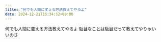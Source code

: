 ```yaml
---
title: "何でも人間に変える方法教えてやるよ"
date: 2024-12-21T15:34:52+09:00
---
```

何でも人間に変える方法教えてやるよ
駄目なことは駄目だって教えてやりゃいいのさ
